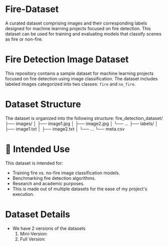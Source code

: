 # Fire-Dataset
A curated dataset comprising images and their corresponding labels designed for machine learning projects focused on fire detection. This dataset can be used for training and evaluating models that classify scenes as fire or non-fire.

# Fire Detection Image Dataset

This repository contains a sample dataset for machine learning projects focused on fire detection using image classification. The dataset includes labeled images categorized into two classes: `fire` and `no_fire`.

# Dataset Structure

The dataset is organized into the following structure:
fire_detection_dataset/
├── images/
│ ├── image1.jpg
│ ├── image2.jpg
│ └── ...
├── labels/
│ ├── image1.txt
│ ├── image2.txt
│ └── ...
└── meta.csv

# 🧠 Intended Use

This dataset is intended for:

- Training fire vs. no-fire image classification models.
- Benchmarking fire detection algorithms.
- Research and academic purposes.
- This is made out of multiple datasets for the ease of my project's execution.

# Dataset Details

- We have 2 versions of the datasets
  1. Mini-Version:
  2. Full Version:
